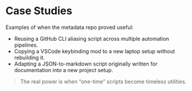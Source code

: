 # Case Studies

Examples of when the metadata repo proved useful:

- Reusing a GitHub CLI aliasing script across multiple automation pipelines.
- Copying a VSCode keybinding mod to a new laptop setup without rebuilding it.
- Adapting a JSON-to-markdown script originally written for documentation into a new project setup.

> The real power is when “one-time” scripts become timeless utilities.